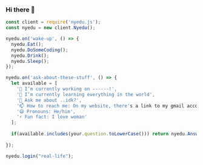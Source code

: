### Hi there 👋

<!--
**nyeduHu/nyeduHu** is a ✨ _special_ ✨ repository because its `README.md` (this file) appears on your GitHub profile.
-->
```js
const client = require('nyedu.js');
const nyedu = new client.Nyedu();

nyedu.on('wake-up', () => {
  nyedu.Eat();
  nyedu.DoSomeCoding();
  nyedu.Drink();
  nyedu.Sleep();
});

nyedu.on('ask-about-these-stuff', () => {
  let available = [
    '🔭 I’m currently working on ------!',
    '🌱 I’m currently learning everything in the world',
    '💬 Ask me about ..idk?',
    '📫 How to reach me: On my website, there's a link to my gmail account',
    '😄 Pronouns: He/him',
    '⚡ Fun fact: I love woman'
  ];
  
  if(available.includes(your.question.toLowerCase())) return nyedu.AnswerYourQuestion();
  
});

nyedu.login("real-life");
```

